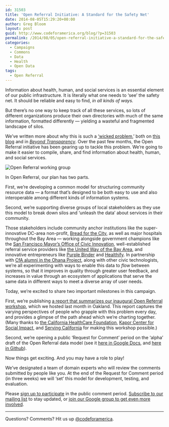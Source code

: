 ```yaml
---
id: 31503
title: 'Open Referral Initiative: A Standard for the Safety Net'
date: 2014-08-05T15:29:20+00:00
author: Greg Bloom
layout: post
guid: http://www.codeforamerica.org/blog/?p=31503
permalink: /2014/08/05/open-referral-initiative-a-standard-for-the-safety-net/
categories:
  - Campaigns
  - Commons
  - Data
  - Health
  - Open Data
tags:
  - Open Referral
---
```

<p dir="ltr">
  Information about health, human, and social services is an essential element of our public infrastructure. It is literally what one needs to ‘see’ the safety net. It should be reliable and easy to find, <em>in all kinds of ways.</em>
</p>

<p dir="ltr">
  But there’s no one way to keep track of all these services, so lots of different organizations produce their own directories with much of the same information, formatted differently — yielding a wasteful and fragmented landscape of silos.
</p>

<p dir="ltr">
  We’ve written more about why this is such a <a href="http://en.wikipedia.org/wiki/Wicked_problem">‘wicked problem</a>,’ both on <a href="http://www.codeforamerica.org/blog/2014/04/17/help-finding-help/">this blog</a> and in <em><a href="http://beyondtransparency.org/chapters/part-5/towards-a-community-data-commons/">Beyond Transparency</a></em>. Over the past few months, the Open Referral initiative has been gearing up to tackle this problem. We’re going to make it easier to compile, share, and find information about health, human, and social services.
</p>

<p dir="ltr">
  <img alt="Open Referral working group" src="http://www.codeforamerica.org/blog/wp-content/uploads/2014/08/2014-07-11-10.01.47.jpg" />
</p>

<p dir="ltr">
  In Open Referral, our plan has two parts.
</p>

<p dir="ltr">
  First, we’re developing a common model for structuring community resource data — a format that’s designed to be both easy to use and also interoperable among different kinds of information systems.
</p>

<p dir="ltr">
  Second, we’re supporting diverse groups of local stakeholders as they use this model to break down silos and ‘unleash the data’ about services in their community.
</p>

<p dir="ltr">
  Those stakeholders include community anchor institutions like the super-innovative DC-area non-profit, <a href="http://breadforthecity.org">Bread for the City</a>, as well as major hospitals throughout the Bay Area — working alongside government champions like the <a href="http://innovatesf.com">San Francisco Mayor’s Office of Civic Innovation</a>, well-established referral service providers like <a href="http://www.uwba.org">the United Way of the Bay Area</a>, and innovative entrepreneurs like <a href="http://purplebinder.com">Purple Binder</a> and <a href="http://healthify.com">Healthify</a>. In partnership with <a href="http://ohanapi.org">CfA alumni in the Ohana Project</a>, along with other civic technologists, we&#8217;re all experimenting with ways to enable this data to <em>flow</em> between systems, so that it improves in quality through greater user feedback, and increases in value through an ecosystem of applications that serve the same data in different ways to meet a diverse array of user needs.
</p>

<p dir="ltr">
  Today, we’re excited to share two important milestones in this campaign.
</p>

<p dir="ltr">
  First, we’re publishing <a href="https://docs.google.com/document/d/1kivG6TTw1LKhJRAQHeqH7fTIxZZaDojXRRBYEd_ltWw/edit">a report that summarizes our inaugural Open Referral workshop</a>, which we hosted last month in Oakland. This report captures the varying perspectives of people who grapple with this problem every day, and provides a glimpse of the path ahead which we&#8217;re charting together. (Many thanks to <a href="http://chcf.org">the California HealthCare Foundation</a>, <a href="http://kaporcenter.org">Kapor Center for Social Impact</a>, and <a href="http://www.servingcalifornia.org">Serving California</a> for making this workshop possible.)
</p>

<p dir="ltr">
  Second, we’re opening a public &#8216;Request for Comment&#8217; period on the ‘alpha’ draft of the Open Referral data model (see it <a href="https://docs.google.com/document/d/18vdB0DUvBfp6UcYQ78KaMmN3Ei2riThJL48V7TTOHHQ/edit">here in Google Docs</a>, and <a href="https://github.com/codeforamerica/OpenReferral/blob/master/openreferral.md">here in Github</a>).
</p>

<p dir="ltr">
  Now things get exciting. And you may have a role to play!
</p>

<p dir="ltr">
  We’ve designated a team of domain experts who will review the comments submitted by people like you. At the end of the Request for Comment period (in three weeks) we will ‘set’ this model for development, testing, and evaluation.
</p>

<p dir="ltr">
  Please <a href="http://codeforamerica.org/our-work/data-formats/openreferral/">sign up to participate</a> in the public comment period. <a href="http://openreferral.org">Subscribe to our mailing list</a> to stay updated, or <a href="http://groups.google.com/forum/#!forum/openreferral">join our Google group to get even more involved</a>.
</p>

* * *

Questions? Comments? Hit us up [@codeforamerica](http://twitter.com/codeforamerica).